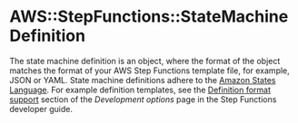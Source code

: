# AWS::StepFunctions::StateMachine Definition<a name="aws-properties-stepfunctions-statemachine-definition"></a>

The state machine definition is an object, where the format of the object matches the format of your AWS Step Functions template file, for example, JSON or YAML\. State machine definitions adhere to the [Amazon States Language](https://docs.aws.amazon.com/step-functions/latest/dg/concepts-amazon-states-language.html)\. For example definition templates, see the [Definition format support](https://docs.aws.amazon.com/step-functions/latest/dg/development-options.html#development-options-format) section of the *Development options* page in the Step Functions developer guide\. 